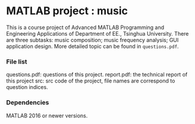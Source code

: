 # MATLAB project : music

This is a course project of Advanced MATLAB Programming and Engineering Applications of Department of EE., Tsinghua University. There are three subtasks: music composition; music frequency analysis; GUI application design. More detailed topic can be found in ```questions.pdf```.

### File list

questions.pdf: questions of this project.
report.pdf: the technical report of this project
src: src code of the project, file names are correspond to question indices.

### Dependencies

MATLAB 2016 or newer versions.
